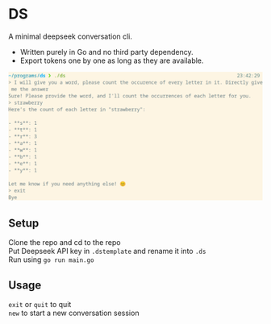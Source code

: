 # DS

A minimal deepseek conversation cli.  

- Written purely in Go and no third party dependency.
- Export tokens one by one as long as they are available.

![demo](assets/demo.png)


## Setup

Clone the repo and cd to the repo  
Put Deepseek API key in `.dstemplate` and rename it into `.ds`  
Run using `go run main.go`


## Usage

`exit`  or `quit` to quit  
`new` to start a new conversation session


